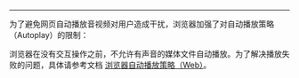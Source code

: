 <Title>Web 端如何实现自动播放？</Title>



- - -


为了避免网页自动播放音视频对用户造成干扰，浏览器加强了对自动播放策略（Autoplay）的限制：

浏览器在没有交互操作之前，不允许有声音的媒体文件自动播放。为了解决播放失败的问题，具体请参考文档 [浏览器自动播放策略（Web）](/real-time-video-web/best-practice/autoplay-policy)。